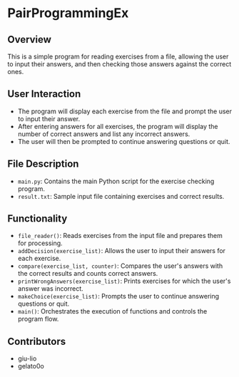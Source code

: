 # PairProgrammingEx

## Overview
This is a simple program for reading exercises from a file, allowing the user to input their answers, and then checking those answers against the correct ones.

## User Interaction
 - The program will display each exercise from the file and prompt the user to input their answer.
 - After entering answers for all exercises, the program will display the number of correct answers and list any incorrect answers.
 - The user will then be prompted to continue answering questions or quit.
     
## File Description
 - `main.py`: Contains the main Python script for the exercise checking program.
 - `result.txt`: Sample input file containing exercises and correct results.

## Functionality
 - `file_reader()`: Reads exercises from the input file and prepares them for processing.
 - `addDecision(exercise_list)`: Allows the user to input their answers for each exercise.
 - `compare(exercise_list, counter)`: Compares the user's answers with the correct results and counts correct answers.
 - `printWrongAnswers(exercise_list)`: Prints exercises for which the user's answer was incorrect.
 - `makeChoice(exercise_list)`: Prompts the user to continue answering questions or quit.
 - `main()`: Orchestrates the execution of functions and controls the program flow.    

## Contributors
 - giu-lio
 - gelato0o
